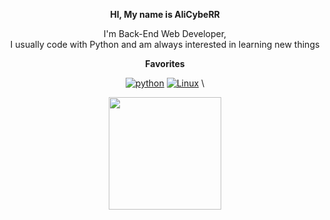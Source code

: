 <div align="center">

 
__HI, My name is AliCybeRR__ 


I'm Back-End Web Developer, \
I usually code with Python and am always interested in learning new things


 
__Favorites__

[![python](https://img.shields.io/badge/Python-14354C?style=for-the-badge&logo=python&logoColor=white)](#)
[![Linux](https://img.shields.io/badge/Linux-FCC624?style=for-the-badge&logo=linux&logoColor=black)](#) \



 
 <img text_alight="midel" height="180em" src="https://github-readme-stats.vercel.app/api?username=AliCybeRR&show_icons=true&hide_border=true&&count_private=true&include_all_commits=true" />
 
 
</div>
